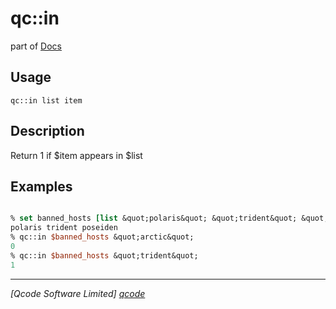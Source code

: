 qc::in
======

part of [Docs](.)

Usage
-----
`
        qc::in list item
    `

Description
-----------
Return 1 if $item appears in $list

Examples
--------
```tcl

% set banned_hosts [list &quot;polaris&quot; &quot;trident&quot; &quot;poseiden&quot;]
polaris trident poseiden
% qc::in $banned_hosts &quot;arctic&quot;
0
% qc::in $banned_hosts &quot;trident&quot;
1
```

----------------------------------
*[Qcode Software Limited] [qcode]*

[qcode]: www.qcode.co.uk "Qcode Software"